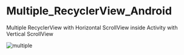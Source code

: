 # Multiple_RecyclerView_Android
Multiple RecyclerView with Horizontal ScrollView inside Activity with Vertical ScrollView

![multiple](https://github.com/PutraGandaD/Multiple_RecyclerView_Android/assets/54593964/23424df9-00dd-4174-9014-5f44900b79aa)

